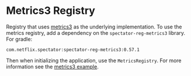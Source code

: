 # Metrics3 Registry

Registry that uses [metrics3](http://metrics.dropwizard.io/3.1.0/) as the
underlying implementation. To use the metrics registry, add a dependency on the
`spectator-reg-metrics3` library. For gradle:

```
com.netflix.spectator:spectator-reg-metrics3:0.57.1
```

Then when initializing the application, use the `MetricsRegistry`. For more
information see the [metrics3 example](https://github.com/brharrington/spectator-examples/tree/master/metrics3).
